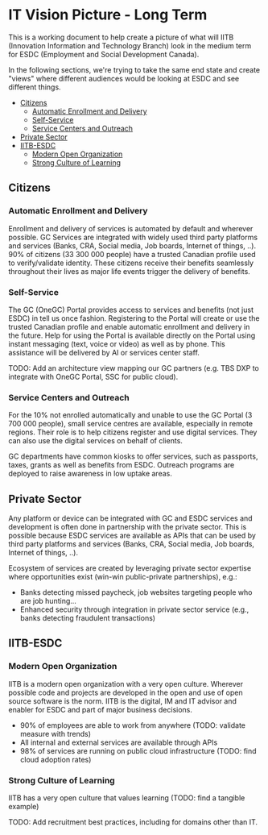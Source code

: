 # IT Vision Picture - Long Term

This is a working document to help create a picture of what will IITB (Innovation Information and Technology Branch) look in the medium term for ESDC (Employment and Social Development Canada).

In the following sections, we're trying to take the same end state and create "views" where different audiences would be looking at ESDC and see different things.

- [Citizens](#Citizens)
  - [Automatic Enrollment and Delivery](#Automatic-Enrollment-and-Delivery)
  - [Self-Service](#Self-Service)
  - [Service Centers and Outreach](#Service-Centers-and-Outreach)
- [Private Sector](#Private-Sector)
- [IITB-ESDC](#IITB-ESDC)
  - [Modern Open Organization](#Modern-Open-Organization)
  - [Strong Culture of Learning](#Strong-culture-of-learning)

## Citizens

### Automatic Enrollment and Delivery

Enrollment and delivery of services is automated by default and wherever possible.
GC Services are integrated with widely used third party platforms and services (Banks, CRA, Social media, Job boards, Internet of things, ..).
90% of citizens (33 300 000 people) have a trusted Canadian profile used to verify/validate identity.
These citizens receive their benefits seamlessly throughout their lives as major life events trigger the delivery of benefits.

### Self-Service

The GC (OneGC) Portal provides access to services and benefits (not just ESDC) in tell us once fashion.
Registering to the Portal will create or use the trusted Canadian profile and enable automatic enrollment and delivery in the future.
Help for using the Portal is available directly on the Portal using instant messaging (text, voice or video) as well as by phone.
This assistance will be delivered by AI or services center staff.

TODO: Add an architecture view mapping our GC partners (e.g. TBS DXP to integrate with OneGC Portal, SSC for public cloud).

### Service Centers and Outreach

For the 10% not enrolled automatically and unable to use the GC Portal (3 700 000 people), small service centres are available, especially in remote regions.
Their role is to help citizens register and use digital services.
They can also use the digital services on behalf of clients.

GC departments have common kiosks to offer services, such as passports, taxes, grants as well as benefits from ESDC.
Outreach programs are deployed to raise awareness in low uptake areas.

## Private Sector

Any platform or device can be integrated with GC and ESDC services and development is often done in partnership with the private sector.
This is possible because ESDC services are available as APIs that can be used by third party platforms and services (Banks, CRA, Social media, Job boards, Internet of things, ..).

Ecosystem of services are created by leveraging private sector expertise where opportunities exist (win-win public-private partnerships), e.g.:
- Banks detecting missed paycheck, job websites targeting people who are job hunting...
- Enhanced security through integration in private sector service (e.g., banks detecting fraudulent transactions)

## IITB-ESDC

### Modern Open Organization

IITB is a modern open organization with a very open culture.
Wherever possible code and projects are developed in the open and use of open source software is the norm.
IITB is the digital, IM and IT advisor and enabler for ESDC and part of major business decisions.

- 90% of employees are able to work from anywhere (TODO: validate measure with trends)
- All internal and external services are available through APIs
- 98% of services are running on public cloud infrastructure (TODO: find cloud adoption rates)

### Strong Culture of Learning

IITB has a very open culture that values learning (TODO: find a tangible example)

TODO: Add recruitment best practices, including for domains other than IT.
